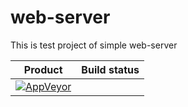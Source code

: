 # web-server
This is test project of simple web-server

<table>
	<thead>
		<tr>
			<th>Product</th>
			<th align="left">Build status</th>
		</tr>
	</thead>
	<tbody>
		<tr>
			<td align="left">
				<a href="https://ci.appveyor.com/project/Xharze/nlog-134/branch/master">
					<img src="https://ci.appveyor.com/api/projects/status/tiqnuwbdhtnyjvi2?svg=true" alt="AppVeyor" data-canonical-src="https://img.shields.io/appveyor/ci/Xharze/nlog-134/master.svg" style="max-width:100%;">
				</a>
			</td>	
		</tr>
	</tbody>
</table>
